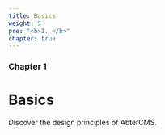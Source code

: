 ```yaml
---
title: Basics
weight: 5
pre: "<b>1. </b>"
chapter: true
---
```


### Chapter 1

# Basics

Discover the design principles of AbterCMS.
